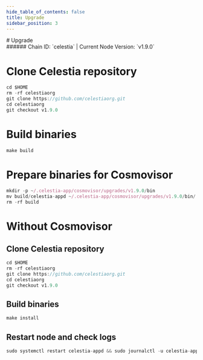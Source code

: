 ```yaml
---
hide_table_of_contents: false
title: Upgrade
sidebar_position: 3
---
```


<div class="h1-with-icon icon-celestia">
# Upgrade
</div>
###### Chain ID: `celestia` | Current Node Version: `v1.9.0`


# Clone Celestia repository
```js
cd $HOME
rm -rf celestiaorg
git clone https://github.com/celestiaorg.git
cd celestiaorg
git checkout v1.9.0
 ```

# Build binaries
```js
make build
 ```

# Prepare binaries for Cosmovisor
```js
mkdir -p ~/.celestia-app/cosmovisor/upgrades/v1.9.0/bin
mv build/celestia-appd ~/.celestia-app/cosmovisor/upgrades/v1.9.0/bin/
rm -rf build
```

# Without Cosmovisor
## Clone Celestia repository
```js
cd $HOME
rm -rf celestiaorg
git clone https://github.com/celestiaorg.git
cd celestiaorg
git checkout v1.9.0
 ```

## Build binaries
```js
make install
 ```

## Restart node and check logs
```js
sudo systemctl restart celestia-appd && sudo journalctl -u celestia-appd -f --no-hostname -o cat
```